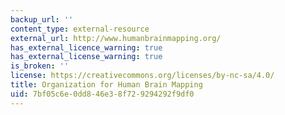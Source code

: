 ```yaml
---
backup_url: ''
content_type: external-resource
external_url: http://www.humanbrainmapping.org/
has_external_licence_warning: true
has_external_license_warning: true
is_broken: ''
license: https://creativecommons.org/licenses/by-nc-sa/4.0/
title: Organization for Human Brain Mapping
uid: 7bf05c6e-0dd8-46e3-8f72-9294292f9df0
---
```

